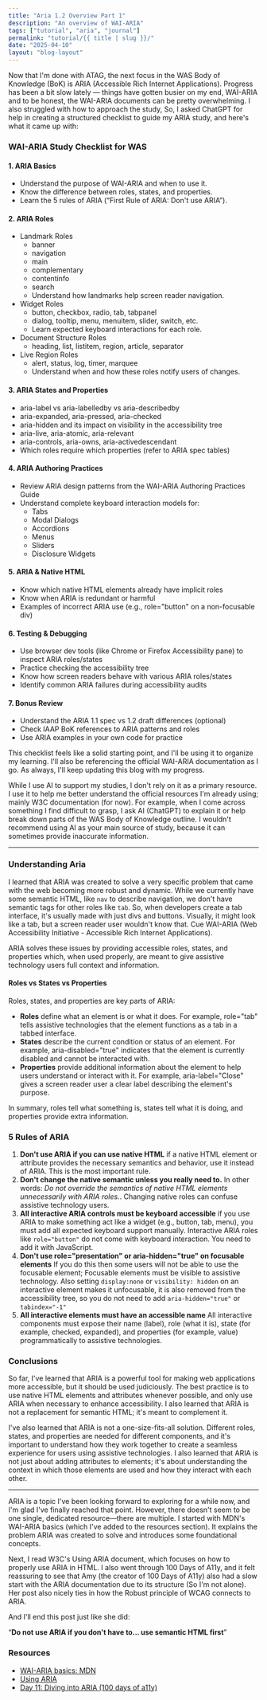 ```yaml
---
title: "Aria 1.2 Overview Part 1"
description: "An overview of WAI-ARIA"
tags: ["tutorial", "aria", "journal"]
permalink: "tutorial/{{ title | slug }}/"
date: "2025-04-10"
layout: "blog-layout"
---
```


<div class="blog">
  <p>Now that I'm done with ATAG, the next focus in the WAS Body of Knowledge (BoK) is ARIA (Accessible Rich Internet
    Applications). Progress has been a
    bit slow lately — things have gotten busier on my end, WAI-ARIA and to be honest, the WAI-ARIA documents can be
    pretty overwhelming. I also struggled with how to approach the study, So, I asked ChatGPT for help in creating a
    structured checklist to guide my ARIA study, and here's what it came up with:
  </p>

  <h3>WAI-ARIA Study Checklist for WAS</h3>
  <h4>1. ARIA Basics</h4>
  <ul>
    <li>Understand the purpose of WAI-ARIA and when to use it.</li>
    <li>Know the difference between roles, states, and properties.</li>
    <li>Learn the 5 rules of ARIA (“First Rule of ARIA: Don't use ARIA”).</li>
  </ul>
  <h4>2. ARIA Roles</h4>
  <ul>
    <li>Landmark Roles
      <ul>
        <li>banner</li>
        <li>navigation</li>
        <li>main</li>
        <li>complementary</li>
        <li>contentinfo</li>
        <li>search</li>
        <li>Understand how landmarks help screen reader navigation.</li>
      </ul>
    </li>
    <li>Widget Roles
      <ul>
        <li>button, checkbox, radio, tab, tabpanel</li>
        <li>dialog, tooltip, menu, menuitem, slider, switch, etc.</li>
        <li>Learn expected keyboard interactions for each role.</li>
      </ul>
    </li>
    <li>Document Structure Roles
      <ul>
        <li>heading, list, listitem, region, article, separator</li>
      </ul>
    </li>
    <li>Live Region Roles
      <ul>
        <li>alert, status, log, timer, marquee</li>
        <li>Understand when and how these roles notify users of changes.</li>
      </ul>
    </li>
  </ul>
  <h4>3. ARIA States and Properties</h4>
  <ul>
    <li>aria-label vs aria-labelledby vs aria-describedby</li>
    <li>aria-expanded, aria-pressed, aria-checked</li>
    <li>aria-hidden and its impact on visibility in the accessibility tree</li>
    <li>aria-live, aria-atomic, aria-relevant</li>
    <li>aria-controls, aria-owns, aria-activedescendant</li>
    <li>Which roles require which properties (refer to ARIA spec tables)</li>
  </ul>
  <h4>4. ARIA Authoring Practices</h4>
  <ul>
    <li>Review ARIA design patterns from the WAI-ARIA Authoring Practices Guide</li>
    <li>Understand complete keyboard interaction models for:
      <ul>
        <li>Tabs</li>
        <li>Modal Dialogs</li>
        <li>Accordions</li>
        <li>Menus</li>
        <li>Sliders</li>
        <li>Disclosure Widgets</li>
      </ul>
    </li>
  </ul>
  <h4>5. ARIA & Native HTML</h4>
  <ul>
    <li>Know which native HTML elements already have implicit roles</li>
    <li>Know when ARIA is redundant or harmful</li>
    <li>Examples of incorrect ARIA use (e.g., role="button" on a non-focusable div)</li>
  </ul>
  <h4>6. Testing & Debugging</h4>
  <ul>
    <li>Use browser dev tools (like Chrome or Firefox Accessibility pane) to inspect ARIA roles/states</li>
    <li>Practice checking the accessibility tree</li>
    <li>Know how screen readers behave with various ARIA roles/states</li>
    <li>Identify common ARIA failures during accessibility audits</li>
  </ul>
  <h4>7. Bonus Review</h4>
  <ul>
    <li>Understand the ARIA 1.1 spec vs 1.2 draft differences (optional)</li>
    <li>Check IAAP BoK references to ARIA patterns and roles</li>
    <li>Use ARIA examples in your own code for practice</li>
  </ul>

  <p>This checklist feels like a solid starting point, and I'll be using it to organize my learning. I'll also be
    referencing the official WAI-ARIA documentation as I go. As always, I'll keep updating this blog with my progress.
  </p>

  <p class="note">While I use AI to support my studies, I don't rely on it as a primary resource. I use it to
    help me better understand the official resources I'm already using; mainly W3C documentation (for now). For example,
    when I come across something I find difficult to grasp, I ask AI (ChatGPT) to explain it or help break down parts of
    the WAS Body of Knowledge outline. I wouldn't recommend using AI as your main source of study, because it can
    sometimes provide inaccurate information.</p>

  <hr>

  <h3>Understanding Aria</h3>
  <p>I learned that ARIA was created to solve a very specific problem that came with the web becoming more robust and
    dynamic. While we currently have some semantic HTML, like <code>nav</code> to describe navigation, we don't have
    semantic tags for other roles like <code>tab</code>. So, when developers create a tab interface, it's usually made
    with just divs and buttons. Visually, it might look like a tab, but a screen reader user wouldn't know that. Cue
    WAI-ARIA (Web Accessibility Initiative - Accessible Rich Internet Applications).</p>

  <p>ARIA solves these issues by providing accessible roles, states, and properties which, when used properly, are meant
    to give assistive technology users full context and information.
  </p>

  <h4>Roles vs States vs Properties</h4>
  <p>Roles, states, and properties are key parts of ARIA:</p>

  <ul>
    <li><strong>Roles</strong> define what an element is or what it does. For example, role="tab" tells assistive
      technologies that the element functions as a tab in a tabbed interface.</li>
    <li><strong>States</strong> describe the current condition or status of an element. For example,
      aria-disabled="true" indicates that the element is currently disabled and cannot be interacted with.</li>
    <li><strong>Properties</strong> provide additional information about the element to help users understand or
      interact with it. For example, aria-label="Close" gives a screen reader user a clear label describing the
      element's purpose.</li>
  </ul>
  <p>In summary, roles tell what something is, states tell what it is doing, and properties provide extra
    information.</p>

  <h3>5 Rules of ARIA</h3>
  <ol>
    <li><strong>Don't use ARIA if you can use native HTML</strong> if a native HTML element or attribute provides the
      necessary semantics and behavior, use it instead of ARIA. This is the most important rule.</li>
    <li><strong>Don't change the native semantic unless you really need to.</strong> In other words: <em>Do not override
        the semantics of native HTML elements unnecessarily with ARIA roles.</em>. Changing native roles can confuse
      assistive technology users.
    </li>
    <li><strong>All interactive ARIA controls must be keyboard accessible</strong> if you use ARIA to make something act
      like a widget (e.g., button, tab, menu), you must add all expected keyboard support manually. Interactive ARIA
      roles like <code>role="button"</code> do not come with keyboard interaction. You need to add it with JavaScript.
    </li>
    <li><strong>Don't use role="presentation" or aria-hidden="true" on focusable elements</strong> If you do this then
      some users will not be able to use the focusable element; Focusable elements must be visible to assistive
      technology. Also setting <code>display:none</code> or <code>visibility: hidden</code> on an interactive element
      makes it unfocusable, it is also removed from the accessibility tree, so you do not need to add
      <code>aria-hidden="true"</code> or <code>tabindex="-1"</code>
    </li>
    <li><strong>All interactive elements must have an accessible name</strong> All interactive components must expose
      their name (label), role (what it is), state (for example, checked, expanded), and properties (for example, value)
      programmatically to assistive technologies.</li>
  </ol>

  <h3>Conclusions</h3>
  <p>So far, I've learned that ARIA is a powerful tool for making web applications more accessible, but it should be
    used judiciously. The best practice is to use native HTML elements and attributes whenever possible, and only use
    ARIA when necessary to enhance accessibility. I also learned that ARIA is not a replacement for semantic HTML; it's
    meant to complement it.</p>

  <p>I've also learned that ARIA is not a one-size-fits-all solution. Different roles, states, and properties are
    needed for different components, and it's important to understand how they work together to create a seamless
    experience for users using assistive technologies. I also learned that ARIA is not just about adding attributes to
    elements;
    it's about understanding the context in which those elements are used and how they interact with each other.</p>

  <hr />

  <p>ARIA is a topic I've been looking forward to exploring for a while now, and I'm glad I've finally reached that
    point. However, there doesn't seem to be one single, dedicated resource—there are multiple. I started with MDN's
    WAI-ARIA basics (which I've added to the resources section). It explains the problem ARIA was created to solve and
    introduces some foundational concepts.</p>
  <p>Next, I read W3C's Using ARIA document, which focuses on how to properly use ARIA in HTML. I also went through 100
    Days of A11y, and it felt reassuring to see that Amy (the creator of 100 Days of A11y) also had a slow start with
    the ARIA documentation due to its structure (So I'm not alone). Her post also nicely ties in how the Robust
    principle of WCAG connects to ARIA.
  </p>
  <p>And I'll end this post just like she did:</p>

<q><strong>Do not use ARIA if you don't have to... use semantic HTML first</strong></q>

  <h3>Resources</h3>
  <ul>
    <li><a href="https://developer.mozilla.org/en-US/docs/Learn_web_development/Core/Accessibility/WAI-ARIA_basics"
        target="_blank" rel="noopener noreferrer">WAI-ARIA basics: MDN</a></li>
    <li><a href="https://www.w3.org/TR/using-aria/" target="_blank" rel="noopener noreferrer">Using ARIA</a></li>
    <li><a href="https://100daysofa11y.com/2018/12/10/day-11-diving-into-aria/" target="_blank"
        rel="noopener noreferrer">Day 11: Diving into ARIA (100 days of a11y)</a></li>
  </ul>
</div>
